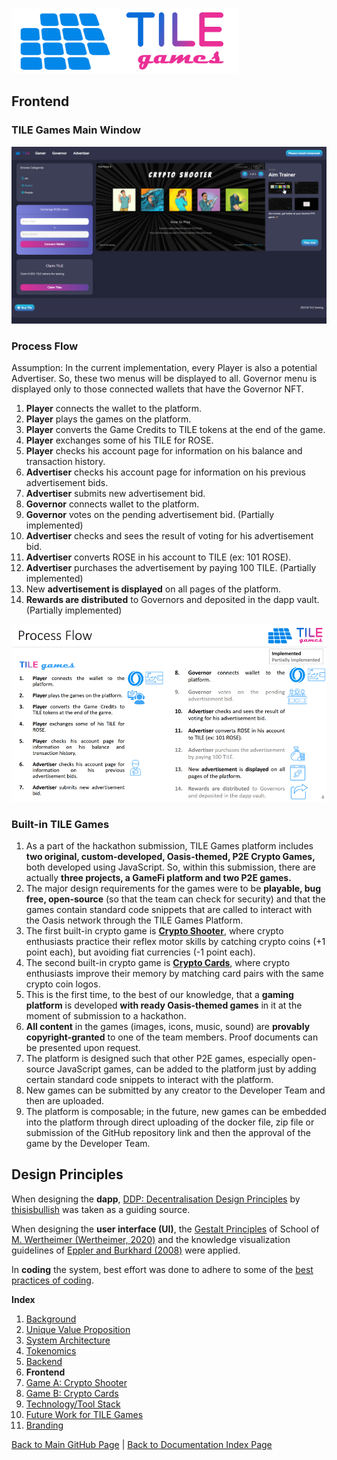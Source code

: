![TILE Games Logo](./img/logo.png) 

## Frontend

### TILE Games Main Window
![Main Window](./img/TILE_Games_Main_Window.png)

### Process Flow

Assumption: In the current implementation, every Player is also a potential Advertiser. So, these two menus will be displayed to all. Governor menu is displayed only to those connected wallets that have the Governor NFT.

1. **Player** connects the wallet to the platform.
2. **Player** plays the games on the platform.
3. **Player** converts the Game Credits to TILE tokens at the end of the game.
4. **Player** exchanges some of his TILE for ROSE.
5. **Player** checks his account page for information on his balance and transaction history.
6. **Advertiser** checks his account page for information on his previous advertisement bids.
7. **Advertiser** submits new advertisement bid.
8. **Governor** connects wallet to the platform.
9. **Governor** votes on the pending advertisement bid. (Partially implemented)
10. **Advertiser** checks and sees the result of voting for his advertisement bid.
11. **Advertiser** converts ROSE in his account to TILE (ex: 101 ROSE).
12. **Advertiser** purchases the advertisement by paying 100 TILE.  (Partially implemented)
13. New **advertisement is displayed** on all pages of the platform.
14. **Rewards are distributed** to Governors and deposited in the dapp vault. (Partially implemented)

![Process Flow](./img/Slide04.png) 


### Built-in TILE Games
1. As a part of the hackathon submission, TILE Games platform includes **two original, custom-developed, Oasis-themed, P2E Crypto Games,** both developed using JavaScript. So, within this submission, there are actually **three projects, a GameFi platform and two P2E games.**
2. The major design requirements for the games were to be **playable, bug free, open-source** (so that the team can check for security) and that the games contain standard code snippets that are called to interact with the Oasis network through the TILE Games Platform.
3. The first built-in crypto game is [**Crypto Shooter**](https://github.com/tunahandanis/demo-aim-game), where crypto enthusiasts practice their reflex motor skills by catching crypto coins (+1 point each), but avoiding fiat currencies (-1 point each).
4. The second built-in crypto game is [**Crypto Cards**](https://github.com/tunahandanis/memory-game), where crypto enthusiasts improve their memory by matching card pairs with the same crypto coin logos. 
5. This is the first time, to the best of our knowledge, that a **gaming platform** is developed **with ready Oasis-themed games** in it at the moment of submission to a hackathon.
6. **All content** in the games (images, icons, music, sound) are **provably copyright-granted** to one of the team members. Proof documents can be presented upon request.
7. The platform is designed such that other P2E games, especially open-source JavaScript games, can be added to the platform just by adding certain standard code snippets to interact with the platform.
8. New games can be submitted by any creator to the Developer Team and then are uploaded. 
9. The platform is composable; in the future, new games can be embedded into the platform through direct uploading of the docker file, zip file or submission of the GitHub repository link and then the approval of the game by the Developer Team. 



## Design Principles

When designing the **dapp**, [DDP: Decentralisation Design Principles](https://github.com/thisisbullish/ddp) by [thisisbullish](https://github.com/thisisbullish) was taken as a guiding source. 

When designing the **user interface (UI)**, the [Gestalt Principles](https://www.interaction-design.org/literature/topics/gestalt-principles) of School of [M. Wertheimer (Wertheimer, 2020)](https://link.springer.com/book/10.1007/978-3-030-36063-4) and the knowledge visualization guidelines of [Eppler and Burkhard (2008)](https://www.igi-global.com/chapter/knowledge-visualization/25136) were applied. 

In **coding** the system, best effort was done to adhere to some of the [best practices of coding](https://code.tutsplus.com/tutorials/top-15-best-practices-for-writing-super-readable-code--net-8118).


**Index**

1. [Background](Background.md)
2. [Unique Value Proposition](UniqueValueProposition.md)
3. [System Architecture](SystemArchitecture.md)
4. [Tokenomics](Tokenomics.md)
5. [Backend](Backend.md)
6. **Frontend**
7. [Game A: Crypto Shooter](GameA.md)
8. [Game B: Crypto Cards](GameB.md)
9. [Technology/Tool Stack](TechnologyStack.md)
10. [Future Work for TILE Games](FuturePlans.md)
11. [Branding](Branding.md)

<hline></hline>

[Back to Main GitHub Page](../README.md) | [Back to Documentation Index Page](Documentation.md)
